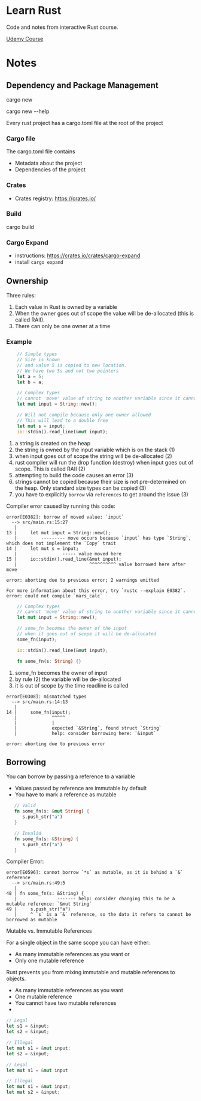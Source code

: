 # Learn Rust

Code and notes from interactive Rust course.

[Udemy Course](https://www.udemy.com/course/rust-fundamentals/)

# Notes

## Dependency and Package Management

cargo new <project-name>

cargo new --help

Every rust project has a cargo.toml file at the root of the project

### Cargo file

The cargo.toml file contains

* Metadata about the project
* Dependencies of the project

### Crates

* Crates registry: https://crates.io/


### Build

cargo build

### Cargo Expand

* instructions: https://crates.io/crates/cargo-expand
* install `cargo expand`


## Ownership

Three rules:

1. Each value in Rust is owned by a variable
1. When the owner goes out of scope the value will be de-allocated (this is called RAII).
1. There can only be one owner at a time

### Example

```rust
    // Simple types
    // Size is known
    // and value 5 is copied to new location.
    // We have two 5s and not two pointers
    let a = 5;
    let b = a;

    // Complex types
    // cannot 'move' value of string to another variable since it cannot be copied
    let mut input = String::new();

    // Will not compile because only one owner allowed
    // This will lead to a double free
    let mut s = input;
    io::stdin().read_line(&mut input);
```

1. a string is created on the heap
1. the string is owned by the input variable which is on the stack (1)
1. when input goes out of scope the string will be de-allocated (2)
1. rust compiler will run the drop function (destroy) when input goes out of scope. This is called RAII (2)
1. attempting to build the code causes an error (3)
1. strings cannot be copied because their size is not
pre-determined on the heap. Only standard size types
can be copied (3)
1. you have to explicitly `borrow` via `references` to get around the issue (3)

Compiler error caused by running this code:

```
error[E0382]: borrow of moved value: `input`
  --> src/main.rs:15:27
   |
13 |     let mut input = String::new();
   |         --------- move occurs because `input` has type `String`, which does not implement the `Copy` trait
14 |     let mut s = input;
   |                 ----- value moved here
15 |     io::stdin().read_line(&mut input);
   |                           ^^^^^^^^^^ value borrowed here after move

error: aborting due to previous error; 2 warnings emitted

For more information about this error, try `rustc --explain E0382`.
error: could not compile `mars_calc`
```


```rust
    // Complex types
    // cannot 'move' value of string to another variable since it cannot be copied
    let mut input = String::new();

    // some_fn becomes the owner of the input
    // when it goes out of scope it will be de-allocated
    some_fn(input);

    io::stdin().read_line(&mut input);

    fn some_fn(s: String) {}
```

1. some_fn becomes the owner of input
1. by rule (2) the variable will be de-allocated
1. it is out of scope by the time readline is called

```
error[E0308]: mismatched types
  --> src/main.rs:14:13
   |
14 |     some_fn(input);
   |             ^^^^^
   |             |
   |             expected `&String`, found struct `String`
   |             help: consider borrowing here: `&input`

error: aborting due to previous error
```

## Borrowing

You can borrow by passing a reference to a variable

* Values passed by reference are immutable by default
* You have to mark a reference as mutable

```rust
   // Valid
   fn some_fn(s: &mut String) {
      s.push_str("a")
   }

   // Invalid
   fn some_fn(s: &String) {
      s.push_str("a")
   }
```

Compiler Error:
```
error[E0596]: cannot borrow `*s` as mutable, as it is behind a `&` reference
  --> src/main.rs:49:5
   |
48 | fn some_fn(s: &String) {
   |               ------- help: consider changing this to be a mutable reference: `&mut String`
49 |     s.push_str("a")
   |     ^ `s` is a `&` reference, so the data it refers to cannot be borrowed as mutable
```

Mutable vs. Immutable References

For a single object in the same scope you can have either:
* As many immutable references as you want or
* Only one mutable reference

Rust prevents you from mixing immutable and mutable references to objects.
* As many immutable references as you want
* One mutable reference
* You cannot have two mutable references
* 

```rust
// Legal
let s1 = &input;
let s2 = &input;

// Illegal
let mut s1 = &mut input;
let s2 = &input;

// Legal
let mut s1 = &mut input

// Illegal
let mut s1 = &mut input;
let mut s2 = &input;
```